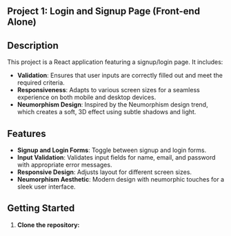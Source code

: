 ## Project 1: Login and Signup Page (Front-end Alone)

## Description

This project is a React application featuring a signup/login page. It includes:
- **Validation**: Ensures that user inputs are correctly filled out and meet the required criteria.
- **Responsiveness**: Adapts to various screen sizes for a seamless experience on both mobile and desktop devices.
- **Neumorphism Design**: Inspired by the Neumorphism design trend, which creates a soft, 3D effect using subtle shadows and light.

## Features

- **Signup and Login Forms**: Toggle between signup and login forms.
- **Input Validation**: Validates input fields for name, email, and password with appropriate error messages.
- **Responsive Design**: Adjusts layout for different screen sizes.
- **Neumorphism Aesthetic**: Modern design with neumorphic touches for a sleek user interface.

## Getting Started

1. **Clone the repository:**




